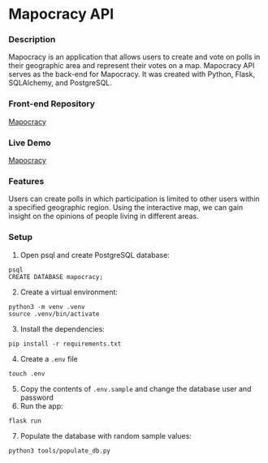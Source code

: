 # Mapocracy API

### Description

Mapocracy is an application that allows users to create and vote on polls in their geographic area and represent their votes on a map. Mapocracy API serves as the back-end for Mapocracy. It was created with Python, Flask, SQLAlchemy, and PostgreSQL.

### Front-end Repository

[Mapocracy](https://github.com/palmswill/mapogracy)

### Live Demo

[Mapocracy](https://mapocracy.herokuapp.com/)

### Features

Users can create polls in which participation is limited to other users within a specified geographic region. Using the interactive map, we can gain insight on the opinions of people living in different areas.

### Setup

1. Open psql and create PostgreSQL database:

```
psql
CREATE DATABASE mapocracy;
```

2. Create a virtual environment:

```
python3 -m venv .venv
source .venv/bin/activate
```

3. Install the dependencies:

```
pip install -r requirements.txt
```

4. Create a `.env` file

```
touch .env
```

5. Copy the contents of `.env.sample` and change the database user and password
6. Run the app:

```
flask run
```

7. Populate the database with random sample values:

```
python3 tools/populate_db.py
```

